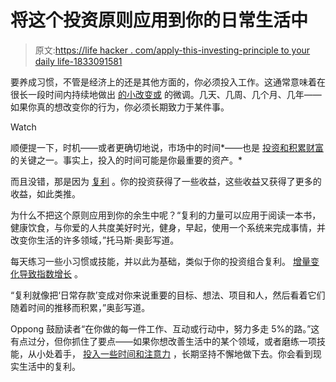 # 将这个投资原则应用到你的日常生活中

> 原文:[https://life hacker . com/apply-this-investing-principle to your daily life-1833091581](https://lifehacker.com/apply-this-investing-principle-to-your-everyday-life-1833091581)

要养成习惯，不管是经济上的还是其他方面的，你必须投入工作。这通常意味着在很长一段时间内持续地做出 [的小改变或](https://twocents.lifehacker.com/how-to-balance-your-short-and-long-term-financial-goal-1830853590) 的微调。几天、几周、几个月、几年——如果你真的想改变你的行为，你必须长期致力于某件事。

Watch

顺便提一下，时机——或者更确切地说，市场中的时间*——也是 [投资和积累财富](https://twocents.lifehacker.com/your-finances-should-be-boring-1823831040) 的关键之一。事实上，投入的时间可能是你最重要的资产。*

而且没错，那是因为 [复利](https://lifehacker.com/the-fastest-way-to-save-1-million-1829372702) 。你的投资获得了一些收益，这些收益又获得了更多的收益，如此类推。

为什么不把这个原则应用到你的余生中呢？“复利的力量可以应用于阅读一本书，健康饮食，与你爱的人共度美好时光，健身，早起，使用一个系统来完成事情，并改变你生活的许多领域，”托马斯·奥彭写道。

每天练习一些小习惯或技能，并以此为基础，类似于你的投资组合复利。 [增量变化导致指数增长](https://lifehacker.com/take-yo-yo-mas-advice-on-learning-incrementally-1828682697) 。

“复利就像把‘日常存款’变成对你来说重要的目标、想法、项目和人，然后看着它们随着时间的推移而积累，”奥彭写道。

Oppong 鼓励读者“在你做的每一件工作、互动或行动中，努力多走 5%的路。”这有点过分，但你抓住了要点——如果你想改善生活中的某个领域，或者磨练一项技能，从小处着手， [投入一些时间和注意力](https://twocents.lifehacker.com/how-are-you-investing-in-yourself-this-year-1828021163) ，长期坚持不懈地做下去。你会看到现实生活中的复利。